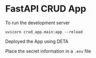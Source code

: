 # FastAPI CRUD App

To run the development server
```
uvicorn crud_app.main:app --reload
```

Deployed the App using DETA

Place the secret information in a `.env` file